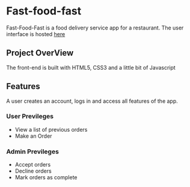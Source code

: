 # Fast-food-fast
Fast-Food-Fast is a food delivery service app for a restaurant.
The user interface is hosted [here](https://ntales--ui.herokuapp.com)

## Project OverView
The front-end is built with HTML5, CSS3 and a little bit of Javascript

## Features
A user creates an account, logs in and access all features of the app.

### User Previleges
- View a list of previous orders
- Make an Order

### Admin Previleges
- Accept orders
- Decline orders
- Mark orders as complete
